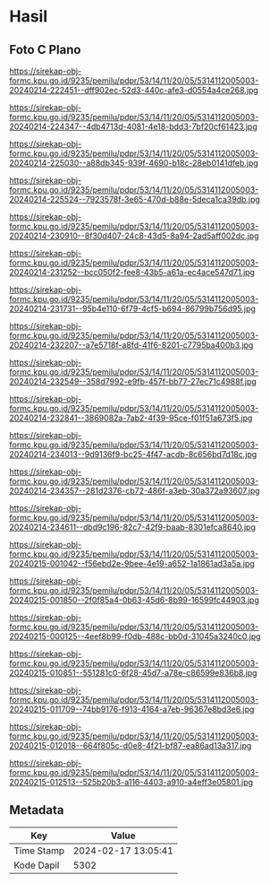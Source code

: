 # Hasil

## Foto C Plano

https://sirekap-obj-formc.kpu.go.id/9235/pemilu/pdpr/53/14/11/20/05/5314112005003-20240214-222451--dff902ec-52d3-440c-afe3-d0554a4ce268.jpg

https://sirekap-obj-formc.kpu.go.id/9235/pemilu/pdpr/53/14/11/20/05/5314112005003-20240214-224347--4db4713d-4081-4e18-bdd3-7bf20cf61423.jpg

https://sirekap-obj-formc.kpu.go.id/9235/pemilu/pdpr/53/14/11/20/05/5314112005003-20240214-225030--a88db345-939f-4690-b18c-28eb0141dfeb.jpg

https://sirekap-obj-formc.kpu.go.id/9235/pemilu/pdpr/53/14/11/20/05/5314112005003-20240214-225524--7923578f-3e65-470d-b88e-5deca1ca39db.jpg

https://sirekap-obj-formc.kpu.go.id/9235/pemilu/pdpr/53/14/11/20/05/5314112005003-20240214-230910--8f30d407-24c8-43d5-8a94-2ad5aff002dc.jpg

https://sirekap-obj-formc.kpu.go.id/9235/pemilu/pdpr/53/14/11/20/05/5314112005003-20240214-231252--bcc050f2-fee8-43b5-a61a-ec4ace547d71.jpg

https://sirekap-obj-formc.kpu.go.id/9235/pemilu/pdpr/53/14/11/20/05/5314112005003-20240214-231731--95b4e110-6f79-4cf5-b694-86799b756d95.jpg

https://sirekap-obj-formc.kpu.go.id/9235/pemilu/pdpr/53/14/11/20/05/5314112005003-20240214-232207--a7e5718f-a8fd-41f6-8201-c7795ba400b3.jpg

https://sirekap-obj-formc.kpu.go.id/9235/pemilu/pdpr/53/14/11/20/05/5314112005003-20240214-232549--358d7992-e9fb-457f-bb77-27ec71c4988f.jpg

https://sirekap-obj-formc.kpu.go.id/9235/pemilu/pdpr/53/14/11/20/05/5314112005003-20240214-232841--3869082a-7ab2-4f39-95ce-f01f51a673f5.jpg

https://sirekap-obj-formc.kpu.go.id/9235/pemilu/pdpr/53/14/11/20/05/5314112005003-20240214-234013--9d9136f9-bc25-4f47-acdb-8c656bd7d18c.jpg

https://sirekap-obj-formc.kpu.go.id/9235/pemilu/pdpr/53/14/11/20/05/5314112005003-20240214-234357--281d2376-cb72-486f-a3eb-30a372a93607.jpg

https://sirekap-obj-formc.kpu.go.id/9235/pemilu/pdpr/53/14/11/20/05/5314112005003-20240214-234611--dbd9c196-82c7-42f9-baab-8301efca8640.jpg

https://sirekap-obj-formc.kpu.go.id/9235/pemilu/pdpr/53/14/11/20/05/5314112005003-20240215-001042--f56ebd2e-9bee-4e19-a652-1a1861ad3a5a.jpg

https://sirekap-obj-formc.kpu.go.id/9235/pemilu/pdpr/53/14/11/20/05/5314112005003-20240215-001850--2f0f85a4-0b63-45d6-8b99-16599fc44903.jpg

https://sirekap-obj-formc.kpu.go.id/9235/pemilu/pdpr/53/14/11/20/05/5314112005003-20240215-000125--4eef8b99-f0db-488c-bb0d-31045a3240c0.jpg

https://sirekap-obj-formc.kpu.go.id/9235/pemilu/pdpr/53/14/11/20/05/5314112005003-20240215-010851--551281c0-6f28-45d7-a78e-c86599e836b8.jpg

https://sirekap-obj-formc.kpu.go.id/9235/pemilu/pdpr/53/14/11/20/05/5314112005003-20240215-011709--74bb9176-f913-4164-a7eb-96367e8bd3e6.jpg

https://sirekap-obj-formc.kpu.go.id/9235/pemilu/pdpr/53/14/11/20/05/5314112005003-20240215-012018--664f805c-d0e8-4f21-bf87-ea86ad13a317.jpg

https://sirekap-obj-formc.kpu.go.id/9235/pemilu/pdpr/53/14/11/20/05/5314112005003-20240215-012513--525b20b3-a116-4403-a910-a4eff3e05801.jpg


## Metadata

| Key        | Value               |
| ---------- | ------------------- |
| Time Stamp | 2024-02-17 13:05:41 |
| Kode Dapil | 5302                |



